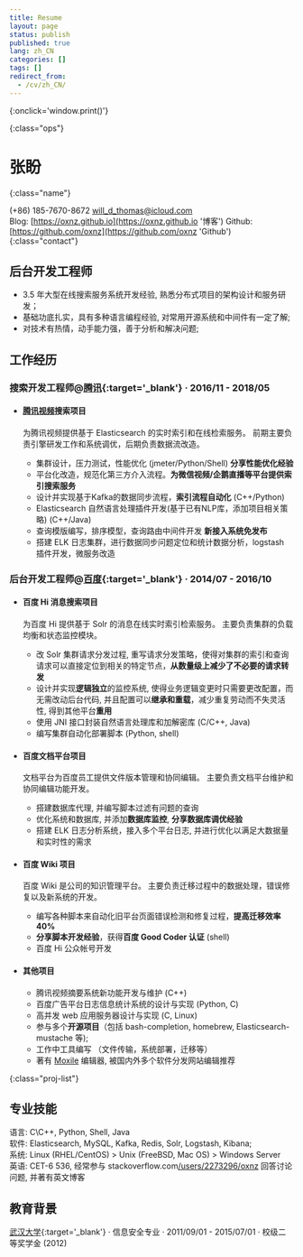 ```yaml
---
title: Resume
layout: page
status: publish
published: true
lang: zh_CN
categories: []
tags: []
redirect_from:
  - /cv/zh_CN/
---
```


<link href="/assets/css/resume.css" rel="stylesheet" />
<style type="text/css">
.post-content {
	font-family: 'PingFang SC', 'Hiragino Sans GB',
		'Microsoft YaHei',
		'WenQuanYi Micro Hei',
		'Helvetica Neue', Helvetica, Arial, sans-serif;
}

.post-content h4 {
	font-size: 16px;
	margin-bottom: 5px;
}

ul.proj-list {
	margin: 0;
	list-style: none;
}

ul.proj-list > li > ul {
	margin-left: 30px;
	list-style: initial;
}
</style>

[<i class="fa fa-language"></i>](/resume/ '英文简历')
[<i class="fa fa-print"></i>](# '打印简历'){:onclick='window.print()'}
<!--
[<i class="fa fa-download"></i>](/assets/resume.pdf '下载简历')
-->
{:class="ops"}

# 张盼
{:class="name"}

<i class="fa fa-fw fa-phone"></i> (+86) 185-7670-8672
<i class="fa fa-fw fa-envelope-o"></i> [will_d_thomas@icloud.com](mailto:will_d_thomas@icloud.com)
<br/>
<i class="fa fa-fw fa-globe"></i> Blog: [https://oxnz.github.io](https://oxnz.github.io '博客')
Github: [https://github.com/oxnz](https://github.com/oxnz 'Github')
{:class="contact"}

<!--
<br/>
<i class="fa fa-fw fa-map-marker"></i> 北京市海淀区西北旺东路10号院百度科技园3号楼100000
-->

## 后台开发工程师

* 3.5 年大型在线搜索服务系统开发经验, 熟悉分布式项目的架构设计和服务研发；
* 基础功底扎实，具有多种语言编程经验, 对常用开源系统和中间件有一定了解;
* 对技术有热情，动手能力强，善于分析和解决问题;

## 工作经历

### 搜索开发工程师@[腾讯](https://www.tencent.com/){:target='_blank'} &middot; 2016/11 - 2018/05

* #### [腾讯视频](https://v.qq.com/)搜索项目

	为腾讯视频提供基于 Elasticsearch 的实时索引和在线检索服务。
	前期主要负责引擎研发工作和系统调优，后期负责数据流改造。

	* 集群设计，压力测试，性能优化 (jmeter/Python/Shell)
	**分享性能优化经验**
	* 平台化改造，规范化第三方介入流程。**为微信视频/企鹅直播等平台提供索引搜索服务**
	* 设计并实现基于Kafka的数据同步流程，**索引流程自动化** (C++/Python)
	* Elasticsearch 自然语言处理插件开发(基于已有NLP库，添加项目相关策略)
	(C++/Java)
	* 查询模版编写，排序模型，查询路由中间件开发 **新接入系统免发布**
	* 搭建 ELK 日志集群，进行数据同步问题定位和统计数据分析，logstash 插件开发，微服务改造

### 后台开发工程师@[百度](https://www.baidu.com){:target='_blank'} &middot; 2014/07 - 2016/10

* #### 百度 Hi 消息搜索项目

	为百度 Hi 提供基于 Solr 的消息在线实时索引检索服务。
	主要负责集群的负载均衡和状态监控模块。

	* 改 Solr 集群请求分发过程, 重写请求分发策略，使得对集群的索引和查询请求可以直接定位到相关的特定节点，**从数量级上减少了不必要的请求转发**
	* 设计并实现**逻辑独立**的监控系统, 使得业务逻辑变更时只需要更改配置，而无需改动后台代码, 并且配置可以**继承和重载**，减少重复劳动而不失灵活性, 得到其他平台**重用**
	* 使用 JNI 接口封装自然语言处理库和加解密库 (C/C++, Java)
	* 编写集群自动化部署脚本 (Python, shell)

* #### 百度文档平台项目

	文档平台为百度员工提供文件版本管理和协同编辑。
	主要负责文档平台维护和协同编辑功能开发。

	* 搭建数据库代理, 并编写脚本过滤有问题的查询
	* 优化系统和数据库, 并添加**数据库监控**, **分享数据库调优经验**
	* 搭建 ELK 日志分析系统，接入多个平台日志, 并进行优化以满足大数据量和实时性的需求

* #### 百度 Wiki 项目

	百度 Wiki 是公司的知识管理平台。
	主要负责迁移过程中的数据处理，错误修复以及新系统的开发。

	* 编写各种脚本来自动化旧平台页面错误检测和修复过程，**提高迁移效率40%**
	* **分享脚本开发经验**，获得**百度 Good Coder 认证** (shell)
	* 百度 Hi 公众帐号开发

* #### 其他项目

	* 腾讯视频摘要系统新功能开发与维护 (C++)
	* 百度广告平台日志信息统计系统的设计与实现 (Python, C)
	* 高并发 web 应用服务器设计与实现 (C, Linux)
	* 参与多个**开源项目**（包括 bash-completion, homebrew, Elasticsearch-mustache 等);
	* 工作中工具编写 （文件传输，系统部署，迁移等）
	* 著有 [Moxile](https://oxnz.github.io/moxile/) 编辑器, 被国内外多个软件分发网站编辑推荐

{:class="proj-list"}

## 专业技能

语言: C\C++, Python, Shell, Java
<br/>
软件:
Elasticsearch,
MySQL,
Kafka,
Redis,
Solr,
Logstash, Kibana;
<br/>
系统: Linux (RHEL/CentOS) > Unix (FreeBSD, Mac OS) > Windows Server
<br/>
英语: CET-6 536, 经常参与 
stackoverflow.com[/users/2273296/oxnz](https://stackoverflow.com/users/2273296/oxnz)
 回答讨论问题, 并著有英文博客

## 教育背景

[武汉大学](http://www.whu.edu.cn/){:target='_blank'}
&middot;
信息安全专业
&middot; 2011/09/01 - 2015/07/01 &middot; 校级二等奖学金 (2012)
